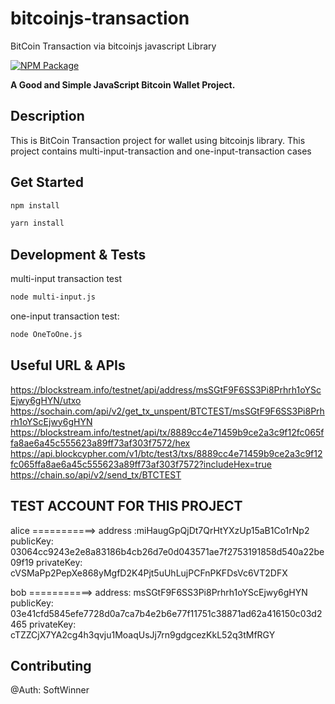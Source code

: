 # bitcoinjs-transaction
BitCoin Transaction via bitcoinjs javascript Library

[![NPM Package](https://img.shields.io/npm/v/bitcore-lib.svg?style=flat-square)](https://www.npmjs.org/package/bitcore-lib)

**A Good and Simple JavaScript Bitcoin Wallet Project.**

## Description
This is BitCoin Transaction project for wallet using bitcoinjs library.
This project contains multi-input-transaction and one-input-transaction cases

## Get Started

```sh
npm install
```

```sh
yarn install
```

## Development & Tests
multi-input transaction test
```sh
node multi-input.js
```
one-input transaction test:
```sh
node OneToOne.js
```
## Useful URL & APIs
https://blockstream.info/testnet/api/address/msSGtF9F6SS3Pi8Prhrh1oYScEjwy6gHYN/utxo
https://sochain.com/api/v2/get_tx_unspent/BTCTEST/msSGtF9F6SS3Pi8Prhrh1oYScEjwy6gHYN
https://blockstream.info/testnet/api/tx/8889cc4e71459b9ce2a3c9f12fc065ffa8ae6a45c555623a89ff73af303f7572/hex
https://api.blockcypher.com/v1/btc/test3/txs/8889cc4e71459b9ce2a3c9f12fc065ffa8ae6a45c555623a89ff73af303f7572?includeHex=true
https://chain.so/api/v2/send_tx/BTCTEST

## TEST ACCOUNT FOR THIS PROJECT
alice ===========> 
address :miHaugGpQjDt7QrHtYXzUp15aB1Co1rNp2
publicKey: 03064cc9243e2e8a83186b4cb26d7e0d043571ae7f2753191858d540a22be09f19 
privateKey: cVSMaPp2PepXe868yMgfD2K4Pjt5uUhLujPCFnPKFDsVc6VT2DFX

bob ===========> 
address: msSGtF9F6SS3Pi8Prhrh1oYScEjwy6gHYN 
publicKey: 03e41cfd5845efe7728d0a7ca7b4e2b6e77f11751c38871ad62a416150c03d2465
privateKey: cTZZCjX7YA2cg4h3qvju1MoaqUsJj7rn9gdgcezKkL52q3tMfRGY

## Contributing
@Auth: SoftWinner
